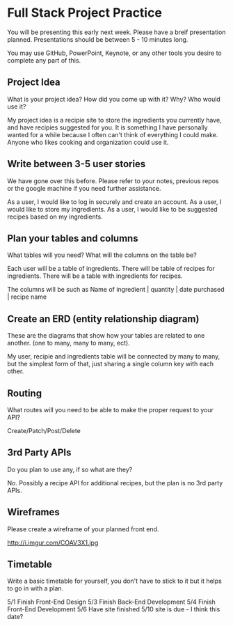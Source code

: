 # Full Stack Project Practice

You will be presenting this early next week.  Please have a breif presentation
planned.  Presentations should be between 5 - 10 minutes long.

You may use GitHub, PowerPoint, Keynote, or any other tools you desire to
complete any part of this.

## Project Idea

What is your project idea?  How did you come up with it? Why? Who would use it?

My project idea is a recipie site to store the ingredients you currently have,
and have recipies suggested for you. It is something I have personally wanted for
a while because I often can't think of everything I could make. Anyone who likes
cooking and organization could use it.

## Write between 3-5 user stories

We have gone over this before. Please refer to your notes, previous repos or the
google machine if you need further assistance.

As a user, I would like to log in securely and create an account.
As a user, I would like to store my ingredients.
As a user, I would like to be suggested recipes based on my ingredients.

## Plan your tables and columns

What tables will you need? What will the columns on the table be?

Each user will be a table of ingredients.
There will be table of recipes for ingredients.
There will be a table with ingredients for recipes.

The columns will be such as Name of ingredient | quantity | date purchased | recipe name

## Create an ERD (entity relationship diagram)

These are the diagrams that show how your tables are related to one another.
(one to many, many to many, ect).

My user, recipie and ingredients table will be connected by many to many, but the
simplest form of that, just sharing a single column key with each other.

## Routing

What routes will you need to be able to make the proper request to your API?

Create/Patch/Post/Delete

## 3rd Party APIs

Do you plan to use any, if so what are they?

No. Possibly a recipe API for additional recipes, but the plan is no 3rd party APIs.

## Wireframes

Please create a wireframe of your planned front end.

http://i.imgur.com/COAV3X1.jpg

## Timetable

Write a basic timetable for yourself, you don't have to stick to it but it
helps to go in with a plan.

5/1 Finish Front-End Design
5/3 Finish Back-End Development
5/4 Finish Front-End Development
5/6 Have site finished
5/10 site is due - I think this date?
